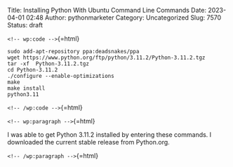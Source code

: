 Title: Installing Python With Ubuntu Command Line Commands
Date: 2023-04-01 02:48
Author: pythonmarketer
Category: Uncategorized
Slug: 7570
Status: draft

`<!-- wp:code -->`{=html}

``` wp-block-code
sudo add-apt-repository ppa:deadsnakes/ppa
wget https://www.python.org/ftp/python/3.11.2/Python-3.11.2.tgz
tar -xf  Python-3.11.2.tgz
cd Python-3.11.2
./configure --enable-optimizations
make
make install
python3.11
```

`<!-- /wp:code -->`{=html}

`<!-- wp:paragraph -->`{=html}

I was able to get Python 3.11.2 installed by entering these commands. I downloaded the current stable release from Python.org.

`<!-- /wp:paragraph -->`{=html}
